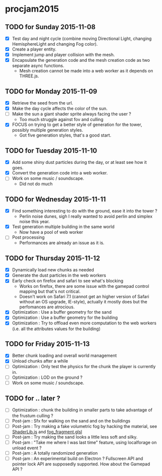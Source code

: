 # procjam2015

## TODO for Sunday 2015-11-08

- [X] Test day and night cycle (combine moving Directional Light, changing HemisphereLight and changing Fog color).
- [X] Create a player entity.
- [X] Implement jump and player collision with the mesh.
- [X] Encapsulate the generation code and the mesh creation code as two separate async functions.
  - Mesh creation cannot be made into a web worker as it depends on THREE.js.

## TODO for Monday 2015-11-09

- [X] Retrieve the seed from the url.
- [X] Make the day cycle affects the color of the sun.
- [ ] Make the sun a giant shader sprite always facing the user ?
  - Too much struggle against fov and culling
- [X] FOCUS on trying to get a better style of generation for the tower, possibly multiple generation styles.
  - Got five generation styles, that's a good start.

## TODO for Tuesday 2015-11-10

- [X] Add some shiny dust particles during the day, or at least see how it goes.
- [X] Convert the generation code into a web worker.
- [ ] Work on some music / soundscape.
  - Did not do much

## TODO for Wednesday 2015-11-11

- [X] Find something interesting to do with the ground, ease it into the tower ?
  - Perlin noise dunes, sigh I really wanted to avoid perlin and simplex noise this year.
- [X] Test generation multiple building in the same world
  - Now have a pool of web worker
- [ ] Post processing
  - Performances are already an issue as it is.

## TODO for Thursday 2015-11-12

- [X] Dynamically load new chunks as needed
- [X] Generate the dust particles in the web workers
- [X] Early check on firefox and safari to see what's blocking
  - Works on firefox, there are some issue with the gamepad control mapping but that's not critical.
  - Doesn't work on Safari 7.1 (cannot get an higher version of Safari without an OS upgrade, IE-style), actually it mostly does but the perfomances are atrocious.
- [X] Optimization : Use a buffer geometry for the sand
- [X] Optimization : Use a buffer geometry for the building
- [X] Optimization : Try to offload even more computation to the web workers (i.e. all the attributes values for the building)

## TODO for Friday 2015-11-13

- [X] Better chunk loading and overall world management
- [X] Unload chunks after a while
- [ ] Optimization : Only test the physics for the chunk the player is currently in.
- [ ] Optimization : LOD on the ground ?
- [ ] Work on some music / soundscape.

## TODO for .. later ?

- [ ] Optimization : chunk the building in smaller parts to take advantage of the frustum culling ?
- [ ] Post-jam : Sfx for walking on the sand and on the buildings
- [ ] Post-jam : Try making a fake volumetric fog by hacking the material, see [ShaderLib.js](https://github.com/mrdoob/three.js/blob/master/src/renderers/shaders/ShaderLib.js) and [fog_fragment.glsl](https://github.com/mrdoob/three.js/blob/master/src/renderers/shaders/ShaderChunk/fog_fragment.glsl)
- [ ] Post-jam : Try making the sand looks a little less soft and silky.
- [ ] Post-jam : "Take me where I was last time" feature, using localforage on unload event ?
- [ ] Post-jam : A totally randomized generation
- [ ] Post-jam : An experimental build on Electron ? Fullscreen API and pointer lock API are supposedly supported. How about the Gamepad API ?
